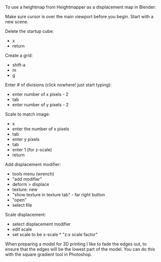 To use a heightmap from Heightmapper as a displacement map in Blender:

Make sure cursor is over the main viewport before you begin. Start with a new scene.

Delete the startup cube:
 - x
 - return

Create a grid:
 - shift-a
 - m
 - g

Enter # of divisions (click nowhere! just start typing):
 - enter number of x pixels - 2
 - tab
 - enter number of y pixels - 2

Scale to match image:
 - s
 - enter the number of x pixels
 - tab
 - enter y pixels
 - tab
 - enter 1 (for z-scale)
 - return

Add displacement modifier:
 - tools menu (wrench)
 - "add modifier"
 - deform > displace
 - texture: new
 - "show texture in texture tab" - far right button
 - "open"
 - select file

Scale displacement:
 - select displacement modifier
 - edit scale
 - set scale to be x-scale * "z:x scale factor"

When preparing a model for 3D printing I like to fade the edges out, to ensure that the edges will be the lowest part of the model. You can do this with the square gradient tool in Photoshop.
